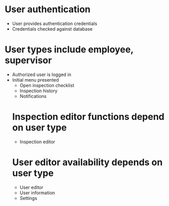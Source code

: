 # User authentication

- User provides authentication credentials
- Credentials checked against database
# User types include employee, supervisor
- Authorized user is logged in
- Initial menu presented
    - Open inspection checklist
    - Inspection history
    - Notifications
    # Inspection editor functions depend on user type
    - Inspection editor
    # User editor availability depends on user type
    - User editor
    - User information
    - Settings
